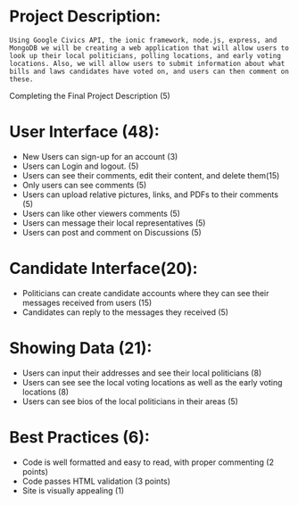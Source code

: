 
# Project Description:
    Using Google Civics API, the ionic framework, node.js, express, and MongoDB we will be creating a web application that will allow users to look up their local politicians, polling locations, and early voting locations. Also, we will allow users to submit information about what bills and laws candidates have voted on, and users can then comment on these. 
    
 Completing the Final Project Description (5)

# User Interface (48):
- New Users can sign-up for an account (3)
- Users can Login and logout. (5)
- Users can see their comments, edit their content, and delete them(15)
- Only users can see comments (5)
- Users can upload relative pictures, links, and PDFs to their comments (5)
- Users can like other viewers comments (5)
- Users can message their local representatives (5)
- Users can post and comment on Discussions (5)

# Candidate Interface(20): 
- Politicians can create candidate accounts where they can see their messages received from users (15)
- Candidates can reply to the messages they received (5)


# Showing Data (21):
- Users can input their addresses and see their local politicians (8)
- Users can see see the local voting locations as well as the early voting locations (8)
- Users can see bios of the local politicians in their areas (5)

# Best Practices (6): 
- Code is well formatted and easy to read, with proper commenting (2 points)
- Code passes HTML validation (3 points)
- Site is visually appealing (1)